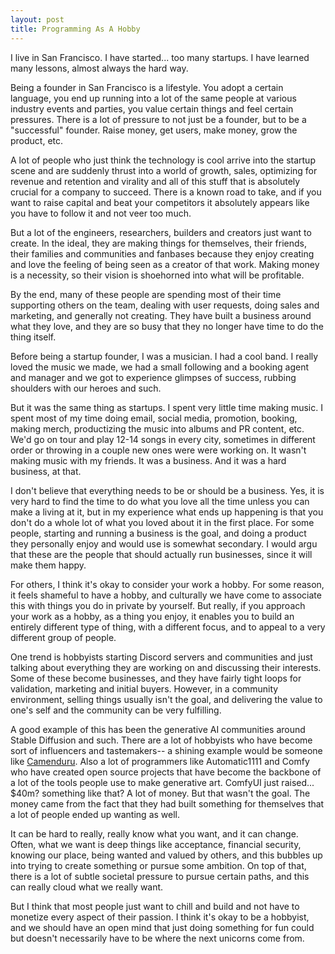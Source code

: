 ```yaml
---
layout: post
title: Programming As A Hobby
---
```


I live in San Francisco. I have started... too many startups. I have learned many lessons, almost always the hard way.

Being a founder in San Francisco is a lifestyle. You adopt a certain language, you end up running into a lot of the same people at various industry events and parties, you value certain things and feel certain pressures. There is a lot of pressure to not just be a founder, but to be a "successful" founder. Raise money, get users, make money, grow the product, etc.

A lot of people who just think the technology is cool arrive into the startup scene and are suddenly thrust into a world of growth, sales, optimizing for revenue and retention and virality and all of this stuff that is absolutely crucial for a company to succeed. There is a known road to take, and if you want to raise capital and beat your competitors it absolutely appears like you have to follow it and not veer too much.

But a lot of the engineers, researchers, builders and creators just want to create. In the ideal, they are making things for themselves, their friends, their families and communities and fanbases because they enjoy creating and love the feeling of being seen as a creator of that work. Making money is a necessity, so their vision is shoehorned into what will be profitable.

By the end, many of these people are spending most of their time supporting others on the team, dealing with user requests, doing sales and marketing, and generally not creating. They have built a business around what they love, and they are so busy that they no longer have time to do the thing itself.

Before being a startup founder, I was a musician. I had a cool band. I really loved the music we made, we had a small following and a booking agent and manager and we got to experience glimpses of success, rubbing shoulders with our heroes and such.

But it was the same thing as startups. I spent very little time making music. I spent most of my time doing email, social media, promotion, booking, making merch, productizing the music into albums and PR content, etc. We'd go on tour and play 12-14 songs in every city, sometimes in different order or throwing in a couple new ones were were working on. It wasn't making music with my friends. It was a business. And it was a hard business, at that.

I don't believe that everything needs to be or should be a business. Yes, it is very hard to find the time to do what you love all the time unless you can make a living at it, but in my experience what ends up happening is that you don't do a whole lot of what you loved about it in the first place. For some people, starting and running a business is the goal, and doing a product they personally enjoy and would use is somewhat secondary. I would argu that these are the people that should actually run businesses, since it will make them happy.

For others, I think it's okay to consider your work a hobby. For some reason, it feels shameful to have a hobby, and culturally we have come to associate this with things you do in private by yourself. But really, if you approach your work as a hobby, as a thing you enjoy, it enables you to build an entirely different type of thing, with a different focus, and to appeal to a very different group of people.

One trend is hobbyists starting Discord servers and communities and just talking about everything they are working on and discussing their interests. Some of these become businesses, and they have fairly tight loops for validation, marketing and initial buyers. However, in a community environment, selling things usually isn't the goal, and delivering the value to one's self and the community can be very fulfilling.

A good example of this has been the generative AI communities around Stable Diffusion and such. There are a lot of hobbyists who have become sort of influencers and tastemakers-- a shining example would be someone like [Camenduru](https://github.com/camenduru). Also a lot of programmers like Automatic1111 and Comfy who have created open source projects that have become the backbone of a lot of the tools people use to make generative art. ComfyUI just raised... $40m? something like that? A lot of money. But that wasn't the goal. The money came from the fact that they had built something for themselves that a lot of people ended up wanting as well.

It can be hard to really, really know what you want, and it can change. Often, what we want is deep things like acceptance, financial security, knowing our place, being wanted and valued by others, and this bubbles up into trying to create something or pursue some ambition. On top of that, there is a lot of subtle societal pressure to pursue certain paths, and this can really cloud what we really want.

But I think that most people just want to chill and build and not have to monetize every aspect of their passion. I think it's okay to be a hobbyist, and we should have an open mind that just doing something for fun could but doesn't necessarily have to be where the next unicorns come from.